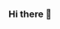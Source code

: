 ### Hi there 👋

<!--
**Matteohub/matteohub** is a ✨ _special_ ✨ repository because its `README.md` (this file) appears on your GitHub profile.
SALUT ok
Here are some ideas to get you started:

- 🔭 I’m currently working on ...
- 🌱 I’m currently learning ...
- 👯 I’m looking to collaborate on ...
- 🤔 I’m looking for help with ...
- 💬 Ask me about ...
- 📫 How to reach me: ...
- 😄 Pronouns: ...
- ⚡ Fun fact: ...
-->
